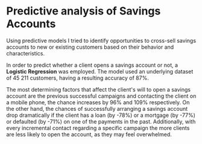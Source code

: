 # Predictive analysis of Savings Accounts

Using predictive models I tried to identify opportunities to cross-sell savings accounts to new or existing customers based on their behavior and characteristics.

In order to predict whether a client opens a savings account or not, a **Logistic Regression** was employed. The model used an underlying dataset of 45 211 customers, having a resulting accuracy of 87%.

The most determining factors that affect the client's will to open a savings account are the previous successful campaigns and contacting the client on a mobile phone, the chance increases by 96% and 109% respectively. On the other hand, the chances of successfully arranging a savings account drop dramatically if the client has a loan (by -78%) or a mortgage (by -77%) or defaulted (by -71%) on one of the payments in the past. Additionally, with every incremental contact regarding a specific campaign the more clients are less likely to open the account, as they may feel overwhelmed.
